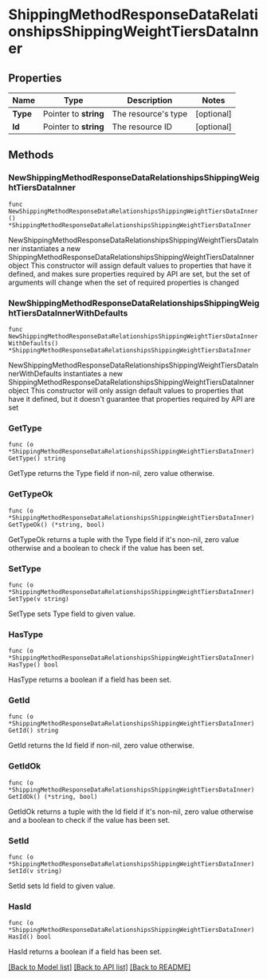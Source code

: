 # ShippingMethodResponseDataRelationshipsShippingWeightTiersDataInner

## Properties

Name | Type | Description | Notes
------------ | ------------- | ------------- | -------------
**Type** | Pointer to **string** | The resource&#39;s type | [optional] 
**Id** | Pointer to **string** | The resource ID | [optional] 

## Methods

### NewShippingMethodResponseDataRelationshipsShippingWeightTiersDataInner

`func NewShippingMethodResponseDataRelationshipsShippingWeightTiersDataInner() *ShippingMethodResponseDataRelationshipsShippingWeightTiersDataInner`

NewShippingMethodResponseDataRelationshipsShippingWeightTiersDataInner instantiates a new ShippingMethodResponseDataRelationshipsShippingWeightTiersDataInner object
This constructor will assign default values to properties that have it defined,
and makes sure properties required by API are set, but the set of arguments
will change when the set of required properties is changed

### NewShippingMethodResponseDataRelationshipsShippingWeightTiersDataInnerWithDefaults

`func NewShippingMethodResponseDataRelationshipsShippingWeightTiersDataInnerWithDefaults() *ShippingMethodResponseDataRelationshipsShippingWeightTiersDataInner`

NewShippingMethodResponseDataRelationshipsShippingWeightTiersDataInnerWithDefaults instantiates a new ShippingMethodResponseDataRelationshipsShippingWeightTiersDataInner object
This constructor will only assign default values to properties that have it defined,
but it doesn't guarantee that properties required by API are set

### GetType

`func (o *ShippingMethodResponseDataRelationshipsShippingWeightTiersDataInner) GetType() string`

GetType returns the Type field if non-nil, zero value otherwise.

### GetTypeOk

`func (o *ShippingMethodResponseDataRelationshipsShippingWeightTiersDataInner) GetTypeOk() (*string, bool)`

GetTypeOk returns a tuple with the Type field if it's non-nil, zero value otherwise
and a boolean to check if the value has been set.

### SetType

`func (o *ShippingMethodResponseDataRelationshipsShippingWeightTiersDataInner) SetType(v string)`

SetType sets Type field to given value.

### HasType

`func (o *ShippingMethodResponseDataRelationshipsShippingWeightTiersDataInner) HasType() bool`

HasType returns a boolean if a field has been set.

### GetId

`func (o *ShippingMethodResponseDataRelationshipsShippingWeightTiersDataInner) GetId() string`

GetId returns the Id field if non-nil, zero value otherwise.

### GetIdOk

`func (o *ShippingMethodResponseDataRelationshipsShippingWeightTiersDataInner) GetIdOk() (*string, bool)`

GetIdOk returns a tuple with the Id field if it's non-nil, zero value otherwise
and a boolean to check if the value has been set.

### SetId

`func (o *ShippingMethodResponseDataRelationshipsShippingWeightTiersDataInner) SetId(v string)`

SetId sets Id field to given value.

### HasId

`func (o *ShippingMethodResponseDataRelationshipsShippingWeightTiersDataInner) HasId() bool`

HasId returns a boolean if a field has been set.


[[Back to Model list]](../README.md#documentation-for-models) [[Back to API list]](../README.md#documentation-for-api-endpoints) [[Back to README]](../README.md)


